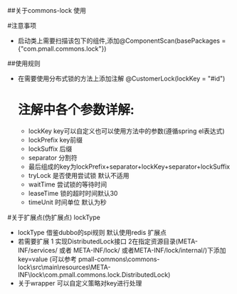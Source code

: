 ##关于commons-lock 使用

#注意事项 
  * 启动类上需要扫描该包下的组件,添加@ComponentScan(basePackages = {"com.pmall.commons.lock"})
  
##使用规则
  * 在需要使用分布式锁的方法上添加注解  @CustomerLock(lockKey = "#id") 
     
    # 注解中各个参数详解:
     *  lockKey   key可以自定义也可以使用方法中的参数(遵循spring el表达式)
     *  lockPrefix   key前缀
     *  lockSuffix   后缀
     *  separator    分割符
     *  最后组成的key为lockPrefix+separator+lockKey+separator+lockSuffix
     *  tryLock 是否使用尝试锁  默认不适用
     *  waitTime  尝试锁的等待时间
     *  leaseTime  锁的超时时间默认30
     *  timeUnit   时间单位 默认为秒
 


#关于扩展点(伪扩展点) lockType
  * lockType 借鉴dubbo的spi规则 默认使用redis 扩展点
  * 若需要扩展  1 实现DistributedLock接口 2在指定资源目录(META-INF/services/ 或者 META-INF/lock/
    或者META-INF/lock/internal/)下添加key=value (可以参考 pmall-commons\commons-lock\src\main\resources\META-INF\lock\com.pmall.commons.lock.DistributedLock)
  * 关于wrapper 可以自定义策略对key进行处理 
     